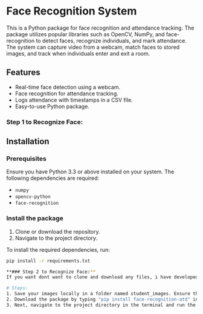 # Face Recognition System

This is a Python package for face recognition and attendance tracking. The package utilizes popular libraries such as OpenCV, NumPy, and face-recognition to detect faces, recognize individuals, and mark attendance. The system can capture video from a webcam, match faces to stored images, and track when individuals enter and exit a room.

## Features
- Real-time face detection using a webcam.
- Face recognition for attendance tracking.
- Logs attendance with timestamps in a CSV file.
- Easy-to-use Python package.

### Step 1 to Recognize Face:
## Installation

### Prerequisites
Ensure you have Python 3.3 or above installed on your system. The following dependencies are required:

- `numpy`
- `opencv-python`
- `face-recognition`

### Install the package

1. Clone or download the repository.
2. Navigate to the project directory.

To install the required dependencies, run:

```bash
pip install -r requirements.txt

**### Step 2 to Recognize Face:**
If you want dont want to clone and download any files, i have developed a face-recognition-atd package in the pypi so that you can easilt download and run the face recognition system.

# Steps:
1. Save your images locally in a folder named student_images. Ensure that all your images are placed in this folder.
2. Download the package by typing "pip install face-recognition-atd" in your terminal.
3. Next, navigate to the project directory in the terminal and run the following command to see the output: **face-recognition-atd**


